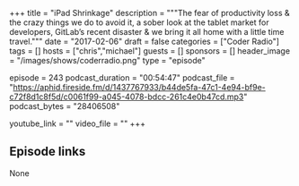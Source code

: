 +++
title = "iPad Shrinkage"
description = """The fear of productivity loss & the crazy things we do to avoid it, a sober look at the tablet market for developers, GitLab’s recent disaster & we bring it all home with a little time travel."""
date = "2017-02-06"
draft = false
categories = ["Coder Radio"]
tags = []
hosts = ["chris","michael"]
guests = []
sponsors = []
header_image = "/images/shows/coderradio.png"
type = "episode"

episode = 243
podcast_duration = "00:54:47"
podcast_file = "https://aphid.fireside.fm/d/1437767933/b44de5fa-47c1-4e94-bf9e-c72f8d1c8f5d/c0061f99-a045-4078-bdcc-261c4e0b47cd.mp3"
podcast_bytes = "28406508"

youtube_link = ""
video_file = ""
+++

## Episode links

None

